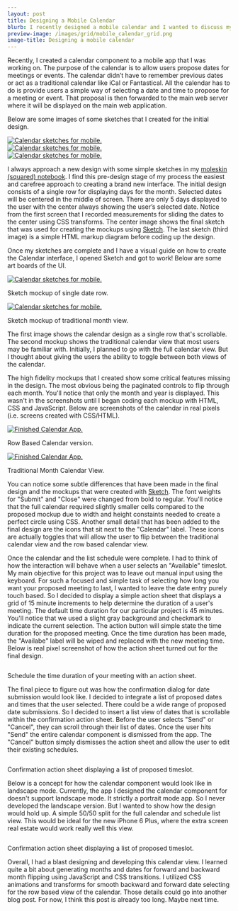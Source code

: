 ```yaml
---
layout: post
title: Designing a Mobile Calendar
blurb: I recently designed a mobile calendar and I wanted to discuss my thought process for my final design.
preview-image: /images/grid/mobile_calendar_grid.png
image-title: Designing a mobile calendar
---
```


Recently, I created a calendar component to a mobile app that I was working on. The purpose of the calendar is to allow users propose dates for meetings or events. The calendar didn’t have to remember previous dates or act as a traditional calendar like iCal or Fantastical.  All the calendar has to do is provide users a simple way of selecting a date and time to propose for a meeting or event.  That proposal is then forwarded to the main web server where it will be displayed on the main web application.

Below are some images of some sketches that I created for the initial design.

<div class="col3-img-container">
  <div class="col3-img">
    <a href="/images/posts/mobileCalendar/sketch_row_square.jpg" data-imagelightbox="b"><img src="/images/posts/mobileCalendar/sketch_row_square.jpg" title="Calendar sketches for mobile." alt="Calendar sketches for mobile."/></a>
  </div>

   <div class="col3-img">
    <a href="/images/posts/mobileCalendar/sketch_mock_cal.jpg" data-imagelightbox="b"><img src="/images/posts/mobileCalendar/sketch_mock_cal.jpg" title="Calendar sketches for mobile." alt="Calendar sketches for mobile."></a>
  </div>

  <div class="col3-img">
    <a href="/images/posts/mobileCalendar/sketch_markup_diagram.jpg" data-imagelightbox="b"><img src="/images/posts/mobileCalendar/sketch_markup_diagram.jpg" title="Calendar sketches for mobile." alt="Calendar sketches for mobile."/></a>
  </div>
</div>

I always approach a new design with some simple sketches in my [moleskin (squared) notebook](http://www.moleskine.com/us/collections/model/product/squared-notebook-pocket).  I find this pre-design stage of my process the easiest and carefree approach to creating a brand new interface.  The initial design consists of a single row for displaying days for the month.  Selected dates will be centered in the middle of screen. There are only 5 days displayed to the user with the center always showing the user’s selected date. Notice from the first screen that I recorded measurements for sliding the dates to the center using CSS transforms.  The center image shows the final sketch that was used for creating the mockups using [Sketch](http://bohemiancoding.com/sketch/). The last sketch (third image) is a simple HTML markup diagram before coding up the design.

Once my sketches are complete and I have a visual guide on how to create the Calendar interface, I opened Sketch and got to work!  Below are some art boards of the UI.

<div class="col2-img-container">
  <div class="col2-img">
    <a href="/images/posts/mobileCalendar/Row_Cal_Full.jpg" data-imagelightbox="b"><img src="/images/posts/mobileCalendar/Row_Cal_Thumb.png" title="Calendar sketches for mobile." alt="Calendar sketches for mobile."/></a>
    <p class="caption">Sketch mockup of single date row.</p>
  </div>
  <div class="col2-img">
    <a href="/images/posts/mobileCalendar/Full_Cal_Detail.jpg" data-imagelightbox="b"><img src="/images/posts/mobileCalendar/Full_Cal_Thumb.jpg" title="Calendar sketches for mobile." alt="Calendar sketches for mobile."/></a>
    <p class="caption">Sketch mockup of traditional month view.</p>
  </div>
</div>

The first image shows the calendar design as a single row that's scrollable.  The second mockup shows the traditional calendar view that most users may be familiar with. Initially, I planned to go with the full calendar view.  But I thought about giving the users the ability to toggle between both views of the calendar. 

The high fidelity mockups that I created show some critical features missing in the design.  The most obvious being the paginated controls to flip through each month.  You'll notice that only the month and year is displayed. This wasn't in the screenshots until I began coding each mockup with HTML, CSS and JavaScript.  Below are screenshots of the calendar in real pixels (i.e. screens created with CSS/HTML).

<div class="col2-img-container">
  <div class="col2-img">
    <a href="/images/posts/mobileCalendar/Row_Cal_Full_RP.jpg" data-imagelightbox="b"><img src="/images/posts/mobileCalendar/Row_Cal_Thumb_RP.jpg" title="Finished Calendar App." alt="Finished Calendar App."/></a>
    <p class="caption">Row Based Calendar version.</p>
  </div>
  <div class="col2-img">
    <a href="/images/posts/mobileCalendar/Cal_Trad_Detail_RP.jpg" data-imagelightbox="b"><img src="/images/posts/mobileCalendar/Cal_Trad_Thum_RP.jpg" title="Finished Calendar App." alt="Finished Calendar App."/></a>
    <p class="caption">Traditional Month Calendar View.</p>
  </div>
</div>

You can notice some subtle differences that have been made in the final design and the mockups that were created with [Sketch](http://bohemiancoding.com/sketch/).  The font weights for "Submit" and "Close" were changed from bold to regular.  You'll notice that the full calendar required slightly smaller cells compared to the proposed mockup due to width and height constaints needed to create a perfect circle using CSS.  Another small detail that has been added to the final design are the icons that sit next to the "Calendar" label.  These icons are actually toggles that will allow the user to flip between the traditional calendar view and the row based calendar view.

Once the calendar and the list schedule were complete.  I had to think of how the interaction will behave when a user selects an "Available" timeslot.  My main objective for this project was to leave out manual input using the keyboard.  For such a focused and simple task of selecting how long you want your proposed meeting to last, I wanted to leave the date entry purely touch based.  So I decided to display a simple action sheet that displays a grid of 15 minute increments to help determine the duration of a user's meeting.  The default time duration for our particular project is 45 minutes.  You'll notice that we used a slight gray background and checkmark to indicate the current selection.  The action button will simple state the time duration for the proposed meeting.  Once the time duration has been made, the "Availabe" label will be wiped and replaced with the new meeting time.  Below is real pixel screenshot of how the action sheet turned out for the final design.

<div class="post-image">
  <a href="/images/posts/mobileCalendar/schedule_modal_perspective_white.jpg" data-imagelightbox="b"><img src="/images/posts/mobileCalendar/schedule_modal_perspective.png" title="" alt=""/></a>
  <p class="caption">Schedule the time duration of your meeting with an action sheet.</p>
</div>

The final piece to figure out was how the confirmation dialog for date submission would look like.  I decided to integrate a list of proposed dates and times that the user selected.  There could be a wide range of proposed date submissions.  So I decided to insert a list view of dates that is scrollable within the confirmation action sheet.  Before the user selects "Send" or "Cancel", they can scroll through their list of dates.  Once the user hits "Send" the entire calendar component is dismissed from the app.  The "Cancel" button simply dismisses the action sheet and allow the user to edit their existing schedules.

<div class="post-image">
  <a href="/images/posts/mobileCalendar/send_request_action_sheet.jpg" data-imagelightbox="b"><img src="/images/posts/mobileCalendar/send_request_action_sheet.png" title="" alt=""/></a>
  <p class="caption">Confirmation action sheet displaying a list of proposed timeslot.</p>
</div>

Below is a concept for how the calendar component would look like in landscape mode.  Currently, the app I designed the calendar component for doesn't support landscape mode.  It strictly a portrait mode app.  So I never developed the landscape version.  But I wanted to show how the design would hold up.  A simple 50/50 split for the full calendar and schedule list view.  This would be ideal for the new iPhone 6 Plus, where the extra screen real estate would work really well this view.

<div class="post-image">
  <a href="/images/posts/mobileCalendar/landscape_iphone.png" data-imagelightbox="b"><img src="/images/posts/mobileCalendar/landscape_iphone.png" title="" alt=""/></a>
  <p class="caption">Confirmation action sheet displaying a list of proposed timeslot.</p>
</div>

Overall, I had a blast designing and developing this calendar view.  I learned quite a bit about generating months and dates for forward and backward month flipping using JavaScript and CSS transitions.  I utilized CSS animations and transforms for smooth backward and forward date selecting for the row based view of the calendar.  Those details could go into another blog post.  For now, I think this post is already too long.  Maybe next time.
